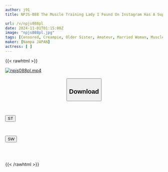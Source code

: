 ```yaml
---
author: j91
title: NPJS-088 The Muscle Training Lady I Found On Instagram Has A Super Super Super Super Strong Libido And Loves Instant Sex With Her Dick Throbbing Hard!! Girls Who Post "**I Want To Connect With Muscle Training Lovers" Are Easy To Get Laid With!? Her Desire For Approval And Libido Are Both So Strong That My DM Attack Was A Huge Success!! (NPJS-088)

url: /v/npjs088pl
date: 2024-11-01T01:15:00Z
image: "npjs088pl.jpg"
tags: [Censored, Creampie, Older Sister, Amateur, Married Woman, Muscle	]
maker: [Nampa JAPAN]
actress: [ ]
---
```



{{< rawhtml >}}

<div class="video" data-videoid="9v8K23LP07ialRR">
    <a href="javascript:;">
        <img src="/v/npjs088pl/npjs088pl.jpg" width="WIDTH" height="HEIGHT" alt="npjs088pl.mp4" loading="lazy">
    </a>
</div>

<script type="text/javascript" src="https://j91.asia/asset/on-demand-st.js"></script>

<br>
  <link rel="stylesheet" href="https://j91.asia/asset/bs5.css">
  
  <center>
  <button class="btn btn-primary" type="button" data-bs-toggle="collapse" data-bs-target=".multi-collapse" aria-expanded="false" aria-controls="multiCollapseExample1 multiCollapseExample2"><h2>Download</h2></button></center>
</p>
<div class="row">
  <div class="col">
    <div class="collapse multi-collapse" id="multiCollapseExample1">
      <div class="card card-body">
	      	      <br>
<div class="buttons">  
<p><a href="/v/npjs088pl/st.html" target="_blank"><button class="btn-hover color-3"><i class="fa fa-download"></i> ST</button></a></p></div>
    </div>
  </div>
</div>
  <div class="col">
    <div class="collapse multi-collapse" id="multiCollapseExample2">
      <div class="card card-body">
	      <br>
<div class="buttons">
<p><a href="/v/npjs088pl/sw.html" target="_blank"><button class="btn-hover color-2"><i class="fa fa-download"></i> SW</button></a></p></div>
<br><br>
      </div>
    </div>
  </div>
</div>

{{< /rawhtml >}}